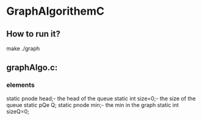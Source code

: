 # GraphAlgorithemC
## How to run it?
 make
./graph
## graphAlgo.c:
### elements
static pnode head;- the head of the queue
static int size=0;- the size of the queue
static pQe Q;
static pnode min;- the min in the graph
static int sizeQ=0;


